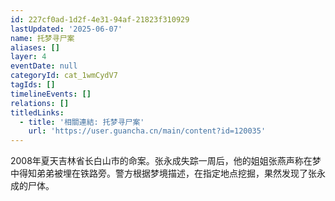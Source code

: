 ```yaml
---
id: 227cf0ad-1d2f-4e31-94af-21823f310929
lastUpdated: '2025-06-07'
name: 托梦寻尸案
aliases: []
layer: 4
eventDate: null
categoryId: cat_1wmCydV7
tagIds: []
timelineEvents: []
relations: []
titledLinks:
  - title: '相關連結: 托梦寻尸案'
    url: 'https://user.guancha.cn/main/content?id=120035'
---
```

2008年夏天吉林省长白山市的命案。张永成失踪一周后，他的姐姐张燕声称在梦中得知弟弟被埋在铁路旁。警方根据梦境描述，在指定地点挖掘，果然发现了张永成的尸体。
